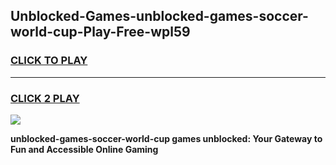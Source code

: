 
## Unblocked-Games-unblocked-games-soccer-world-cup-Play-Free-wpl59
<h3>
<a href="https://premium76.site?title=unblocked-games-soccer-world-cup&ref=09A">CLICK TO PLAY</a></h3>
<hr>

<h3>
<a href="https://premium76.site?title=unblocked-games-soccer-world-cup&ref=09A">CLICK 2 PLAY</a>
  
</h3>

<a href="https://premium76.site?title=unblocked-games-soccer-world-cup&ref=09A"><img src="https://clearcache.store/games.png"></a>


**unblocked-games-soccer-world-cup games unblocked: Your Gateway to Fun and Accessible Online Gaming**
